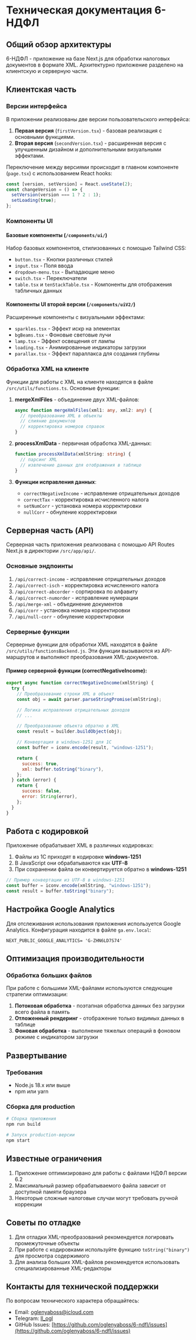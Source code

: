 # Техническая документация 6-НДФЛ

## Общий обзор архитектуры

6-НДФЛ - приложение на базе Next.js для обработки налоговых документов в формате XML. Архитектурно приложение разделено на клиентскую и серверную части.

## Клиентская часть

### Версии интерфейса

В приложении реализованы две версии пользовательского интерфейса:

1. **Первая версия** (`firstVersion.tsx`) - базовая реализация с основными функциями.
2. **Вторая версия** (`secondVersion.tsx`) - расширенная версия с улучшенным дизайном и дополнительными визуальными эффектами.

Переключение между версиями происходит в главном компоненте (`page.tsx`) с использованием React hooks:

```jsx
const [version, setVersion] = React.useState(2);
const changeVersion = () => {
  setVersion(version === 1 ? 2 : 1);
  setLoading(true);
};
```

### Компоненты UI

#### Базовые компоненты (`/components/ui/`)

Набор базовых компонентов, стилизованных с помощью Tailwind CSS:

- `button.tsx` - Кнопки различных стилей
- `input.tsx` - Поля ввода
- `dropdown-menu.tsx` - Выпадающие меню
- `switch.tsx` - Переключатели
- `table.tsx` и `tenStackTable.tsx` - Компоненты для отображения табличных данных

#### Компоненты UI второй версии (`/components/uiV2/`)

Расширенные компоненты с визуальными эффектами:

- `sparkles.tsx` - Эффект искр на элементах
- `bgBeams.tsx` - Фоновые световые лучи
- `lamp.tsx` - Эффект освещения от лампы
- `loading.tsx` - Анимированные индикаторы загрузки
- `parallax.tsx` - Эффект параллакса для создания глубины

### Обработка XML на клиенте

Функции для работы с XML на клиенте находятся в файле `/src/utils/functions.ts`. Основные функции:

1. **mergeXmlFiles** - объединение двух XML-файлов:

   ```typescript
   async function mergeXmlFiles(xml1: any, xml2: any) {
     // преобразование XML в объекты
     // слияние документов
     // корректировка номеров справок
   }
   ```

2. **processXmlData** - первичная обработка XML-данных:

   ```typescript
   function processXmlData(xmlString: string) {
     // парсинг XML
     // извлечение данных для отображения в таблице
   }
   ```

3. **Функции исправления данных**:
   - `correctNegativeIncome` - исправление отрицательных доходов
   - `correctTax` - корректировка исчисленного налога
   - `setNumCorr` - установка номера корректировки
   - `nullCorr` - обнуление корректировки

## Серверная часть (API)

Серверная часть приложения реализована с помощью API Routes Next.js в директории `/src/app/api/`.

### Основные эндпоинты

1. `/api/correct-income` - исправление отрицательных доходов
2. `/api/correct-isch` - корректировка исчисленного налога
3. `/api/correct-abcorder` - сортировка по алфавиту
4. `/api/correct-numorder` - исправление нумерации
5. `/api/merge-xml` - объединение документов
6. `/api/corr` - установка номера корректировки
7. `/api/null-corr` - обнуление корректировки

### Серверные функции

Серверные функции для обработки XML находятся в файле `/src/utils/functionsBackend.js`. Эти функции вызываются из API-маршрутов и выполняют преобразования XML-документов.

#### Пример серверной функции (correctNegativeIncome):

```javascript
export async function correctNegativeIncome(xmlString) {
  try {
    // Преобразование строки XML в объект
    const obj = await parser.parseStringPromise(xmlString);

    // Логика исправления отрицательных доходов
    // ...

    // Преобразование объекта обратно в XML
    const result = builder.buildObject(obj);

    // Конвертация в windows-1251 для 1С
    const buffer = iconv.encode(result, "windows-1251");

    return {
      success: true,
      xml: buffer.toString("binary"),
    };
  } catch (error) {
    return {
      success: false,
      error: String(error),
    };
  }
}
```

## Работа с кодировкой

Приложение обрабатывает XML в различных кодировках:

1. Файлы из 1С приходят в кодировке **windows-1251**
2. В JavaScript они обрабатываются как **UTF-8**
3. При сохранении файла он конвертируется обратно в **windows-1251**

```javascript
// Пример конвертации из UTF-8 в windows-1251
const buffer = iconv.encode(xmlString, "windows-1251");
const result = buffer.toString("binary");
```

## Настройка Google Analytics

Для отслеживания использования приложения используется Google Analytics. Конфигурация находится в файле `ga.env.local`:

```
NEXT_PUBLIC_GOOGLE_ANALYTICS= 'G-ZHN6LD7S74'
```

## Оптимизация производительности

### Обработка больших файлов

При работе с большими XML-файлами используются следующие стратегии оптимизации:

1. **Потоковая обработка** - поэтапная обработка данных без загрузки всего файла в память
2. **Отложенный рендеринг** - отображение только видимых данных в таблице
3. **Фоновая обработка** - выполнение тяжелых операций в фоновом режиме с индикатором загрузки

## Развертывание

### Требования

- Node.js 18.x или выше
- npm или yarn

### Сборка для production

```bash
# Сборка приложения
npm run build

# Запуск production-версии
npm start
```

## Известные ограничения

1. Приложение оптимизировано для работы с файлами НДФЛ версии 6.2
2. Максимальный размер обрабатываемого файла зависит от доступной памяти браузера
3. Некоторые сложные налоговые случаи могут требовать ручной коррекции

## Советы по отладке

1. Для отладки XML-преобразований рекомендуется логировать промежуточные объекты
2. При работе с кодировками используйте функцию `toString("binary")` для просмотра содержимого
3. Для анализа больших XML-файлов рекомендуется использовать специализированные XML-редакторы

## Контакты для технической поддержки

По вопросам технического характера обращайтесь:

- Email: [oglenyaboss@icloud.com](mailto:oglenyaboss@icloud.com)
- Telegram: [ll_ogl](https://t.me/ll_ogl)
- GitHub Issues: [https://github.com/oglenyaboss/6-ndfl/issues](https://github.com/oglenyaboss/6-ndfl/issues)

